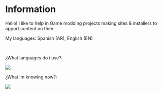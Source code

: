 # Information
<p>Hello! I like to help in Game modding projects making sites & installers to apport content on then.</p>
<p>My languages: Spanish (AR), English (EN)</p>
<br>
<p>¿What languages do i use?:</p>
  <a href="https://skillicons.dev">
    <img src="https://skillicons.dev/icons?i=html,css" />
  </a>
</p>
<p>¿What im knowing now?:</p>
  <a href="https://skillicons.dev">
    <img src="https://skillicons.dev/icons?i=lua" />
  </a>
</p>
